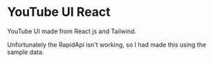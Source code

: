 # YouTube UI React

YouTube UI made from React js and Tailwind. 

 Unfortunately the RapidApi isn't working, so I had made this using the sample data.
